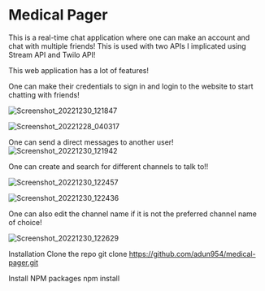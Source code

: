 # Medical Pager

This is a real-time chat application where one can make an account and chat with multiple friends! This is used with two APIs I implicated using Stream API and Twilo API!

This web application has a lot of features!

One can make their credentials to sign in and login to the website to start chatting with friends!

![Screenshot_20221230_121847](https://user-images.githubusercontent.com/108836371/210109172-05fbf6bb-a5ec-41e1-9376-b99e1eae7d38.png)

![Screenshot_20221228_040317](https://user-images.githubusercontent.com/108836371/209890319-7de6ba2b-b6e2-4d86-921a-191e5f9f96fd.png)

One can send a direct messages to another user!
![Screenshot_20221230_121942](https://user-images.githubusercontent.com/108836371/210109257-22495380-8b47-452f-8a6a-13b3c8bfc0c9.png)

One can create and search for different channels to talk to!!

![Screenshot_20221230_122457](https://user-images.githubusercontent.com/108836371/210109388-ec2bc140-ccdb-4ee6-aef5-2f90c309d74f.png)

![Screenshot_20221230_122436](https://user-images.githubusercontent.com/108836371/210109391-0902f761-5b2c-4ee5-a228-741384849330.png)

One can also edit the channel name if it is not the preferred channel name of choice!


![Screenshot_20221230_122629](https://user-images.githubusercontent.com/108836371/210109489-b8dffb7e-0d07-4065-aa4b-aa3c1151d7fc.png)


Installation
Clone the repo
git clone https://github.com/adun954/medical-pager.git

Install NPM packages
npm install
